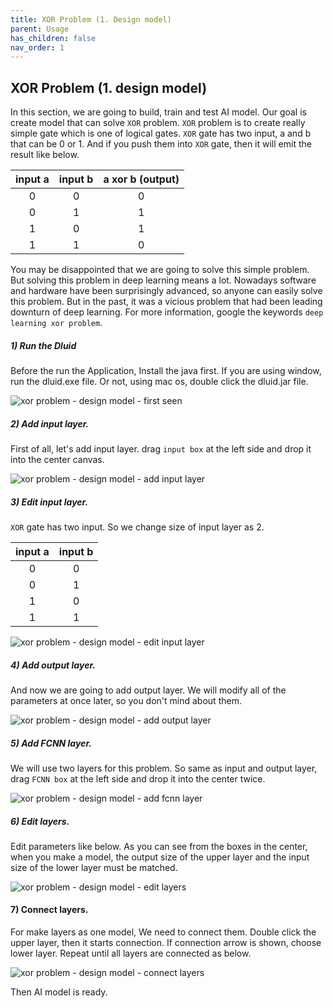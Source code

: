 ```yaml
---
title: XOR Problem (1. Design model)
parent: Usage
has_children: false
nav_order: 1
---
```


## XOR Problem (1. design model)
In this section, we are going to build, train and test AI model.
Our goal is create model that can solve `XOR` problem.
`XOR` problem is to create really simple gate which is one of logical gates.
`XOR` gate has two input, a and b that can be 0 or 1.
And if you push them into `XOR` gate, then it will emit the result like below.

|input a|input b|a xor b (output)|
|:---:|:---:|:---:|
|0|0|0|
|0|1|1|
|1|0|1|
|1|1|0| 

You may be disappointed that we are going to solve this simple problem.
But solving this problem in deep learning means a lot.
Nowadays software and hardware have been surprisingly advanced, so anyone can easily solve this problem.
But in the past, it was a vicious problem that had been leading downturn of deep learning.
For more information, google the keywords `deep learning xor problem`.

##### 1) Run the Dluid
Before the run the Application, Install the java first.
If you are using window, run the dluid.exe file.
Or not, using mac os, double click the dluid.jar file.

![xor problem - design model - first seen](../resources/usage/xor-00.png)

##### 2) Add input layer.
First of all, let's add input layer. 
drag `input box` at the left side and drop it into the center canvas. 

![xor problem - design model - add input layer](../resources/usage/xor-01.png)

##### 3) Edit input layer.
`XOR` gate has two input. 
So we change size of input layer as 2.  

|input a|input b|
|:---:|:---:| 
|0|0|
|0|1|
|1|0|
|1|1|

![xor problem - design model - edit input layer](../resources/usage/xor-02.png)

##### 4) Add output layer.
And now we are going to add output layer.
We will modify all of the parameters at once later, so you don't mind about them.

![xor problem - design model - add output layer](../resources/usage/xor-03.png)

##### 5) Add FCNN layer.
We will use two layers for this problem. 
So same as input and output layer, drag `FCNN box` at the left side and drop it into the center twice.

![xor problem - design model - add fcnn layer](../resources/usage/xor-04.png)

##### 6) Edit layers.
Edit parameters like below.
As you can see from the boxes in the center, when you make a model, the output size of the upper layer and the input size of the lower layer must be matched.

![xor problem - design model - edit layers](../resources/usage/xor-05.png)

#### 7) Connect layers.
For make layers as one model, We need to connect them. 
Double click the upper layer, then it starts connection. 
If connection arrow is shown, choose lower layer. 
Repeat until all layers are connected as below. 

![xor problem - design model - connect layers](../resources/usage/xor-06.png)

Then AI model is ready.